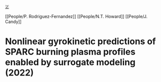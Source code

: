 [🇿](zotero://select/groups/5372906/items/Z6UNT56I)

[[People/P. Rodriguez-Fernandez]] [[People/N.T. Howard]] [[People/J. Candy]] 
# Nonlinear gyrokinetic predictions of SPARC burning plasma profiles enabled by surrogate modeling (2022)

